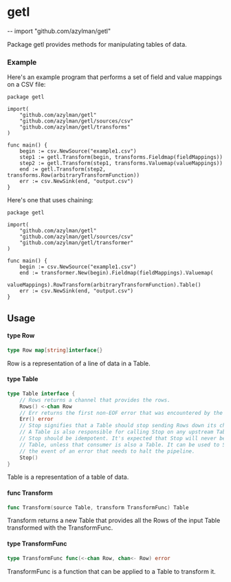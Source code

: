 # getl
--
    import "github.com/azylman/getl"

Package getl provides methods for manipulating tables of data.


### Example

Here's an example program that performs a set of field and value mappings on a
CSV file:

    package getl

    import(
    	"github.com/azylman/getl"
    	"github.com/azylman/getl/sources/csv"
    	"github.com/azylman/getl/transforms"
    )

    func main() {
    	begin := csv.NewSource("example1.csv")
    	step1 := getl.Transform(begin, transforms.Fieldmap(fieldMappings))
    	step2 := getl.Transform(step1, transforms.Valuemap(valueMappings))
    	end := getl.Transform(step2, transforms.Row(arbitraryTransformFunction))
    	err := csv.NewSink(end, "output.csv")
    }

Here's one that uses chaining:

    package getl

    import(
    	"github.com/azylman/getl"
    	"github.com/azylman/getl/sources/csv"
    	"github.com/azylman/getl/transformer"
    )

    func main() {
    	begin := csv.NewSource("example1.csv")
    	end := transformer.New(begin).Fieldmap(fieldMappings).Valuemap(
    		valueMappings).RowTransform(arbitraryTransformFunction).Table()
    	err := csv.NewSink(end, "output.csv")
    }

## Usage

#### type Row

```go
type Row map[string]interface{}
```

Row is a representation of a line of data in a Table.

#### type Table

```go
type Table interface {
	// Rows returns a channel that provides the rows.
	Rows() <-chan Row
	// Err returns the first non-EOF error that was encountered by the Table.
	Err() error
	// Stop signifies that a Table should stop sending Rows down its channel.
	// A Table is also responsible for calling Stop on any upstream Tables it knows about.
	// Stop should be idempotent. It's expected that Stop will never be called by a consumer of a
	// Table, unless that consumer is also a Table. It can be used to Stop all upstream Tables in
	// the event of an error that needs to halt the pipeline.
	Stop()
}
```

Table is a representation of a table of data.

#### func  Transform

```go
func Transform(source Table, transform TransformFunc) Table
```
Transform returns a new Table that provides all the Rows of the input Table
transformed with the TransformFunc.

#### type TransformFunc

```go
type TransformFunc func(<-chan Row, chan<- Row) error
```

TransformFunc is a function that can be applied to a Table to transform it.
